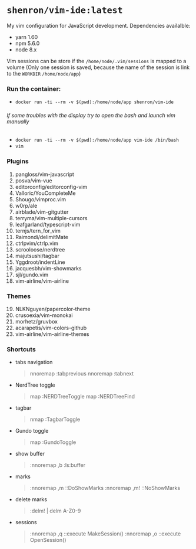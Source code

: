 # `shenron/vim-ide:latest`

My vim configuration for JavaScript development. Dependencies availalble:
- yarn 1.60
- npm 5.6.0
- node 8.x
 
Vim sessions can be store if the `/home/node/.vim/sessions` is mapped to a volume
(Only one session is saved, because the name of the session is link to the `WORKDIR` `/home/node/app`)

 ### Run the container:
  - `docker run -ti --rm -v $(pwd):/home/node/app shenron/vim-ide`

######  If some troubles with the display try to open the bash and launch vim manually 
 - `docker run -ti --rm -v $(pwd):/home/node/app vim-ide /bin/bash`  
 - `vim`

 ### Plugins
1. pangloss/vim-javascript
2. posva/vim-vue
3. editorconfig/editorconfig-vim
4. Valloric/YouCompleteMe
5. Shougo/vimproc.vim
6. w0rp/ale
7. airblade/vim-gitgutter
8. terryma/vim-multiple-cursors
9. leafgarland/typescript-vim
10. ternjs/tern_for_vim
11. Raimondi/delimitMate
12. ctrlpvim/ctrlp.vim
13. scrooloose/nerdtree
14. majutsushi/tagbar
15. Yggdroot/indentLine
16. jacquesbh/vim-showmarks
17. sjl/gundo.vim
18. vim-airline/vim-airline

### Themes
19. NLKNguyen/papercolor-theme
20. crusoexia/vim-monokai
21. morhetz/gruvbox
22. acarapetis/vim-colors-github
23. vim-airline/vim-airline-themes

### Shortcuts
- tabs navigation
  > nnoremap <C-Left> :tabprevious<CR>
  > nnoremap <C-Right> :tabnext<CR>

- NerdTree toggle
  > map <silent> <C-o> :NERDTreeToggle<CR>
map <silent> <C-f> :NERDTreeFind<CR>

- tagbar
  > nmap <C-g> :TagbarToggle<CR>

- Gundo toggle
  > map <silent> <C-h> :GundoToggle<CR>

- show buffer
  > :nnoremap ,b :ls<CR>:buffer<Space>

- marks
  > :nnoremap ,m :<CR>:DoShowMarks<CR>
  > :nnoremap ,m! :<CR>:NoShowMarks<CR>

- delete marks
  > :delm! | delm A-Z0-9

- sessions
  > :nnoremap ,q :<CR>:execute MakeSession()<CR>
  > :nnoremap ,o :<CR>:execute OpenSession()<CR>
